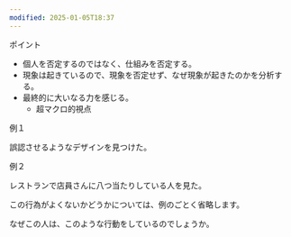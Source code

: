 ```yaml
---
modified: 2025-01-05T18:37
---
```

  

ポイント

- 個人を否定するのではなく、仕組みを否定する。
- 現象は起きているので、現象を否定せず、なぜ現象が起きたのかを分析する。
- 最終的に大いなる力を感じる。
    - 超マクロ的視点

  

  

例１

誤認させるようなデザインを見つけた。

  

  

例２

レストランで店員さんに八つ当たりしている人を見た。

この行為がよくないかどうかについては、例のごとく省略します。

  

なぜこの人は、このような行動をしているのでしょうか。